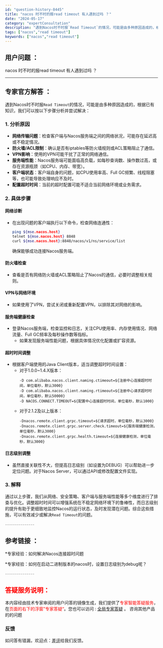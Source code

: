 ```yaml
---
id: "question-history-8445"
title: "nacos 时不时的报read timeout 有人遇到过吗 ？"
date: "2024-05-17"
category: "expertConsultation"
description: "遇到Nacos时不时报`Read Timeout`的情况，可能是由多种原因造成的，根据已有知识，我们可以按以下步骤分析并尝试解决：### 1. 分析原因- **网络传输问题**：检查客户端与Nacos服务端之间的网络状况，可能存在延迟高或不稳定情况。- **防火墙/ACL限制**：确认是否有ipta"
tags: ["nacos","read timeout"]
keywords: ["nacos","read timeout"]
---
```


## 用户问题 ： 
 nacos 时不时的报read timeout 有人遇到过吗 ？  

---------------
## 专家官方解答 ：

遇到Nacos时不时报`Read Timeout`的情况，可能是由多种原因造成的，根据已有知识，我们可以按以下步骤分析并尝试解决：

### 1. 分析原因
- **网络传输问题**：检查客户端与Nacos服务端之间的网络状况，可能存在延迟高或不稳定情况。
- **防火墙/ACL限制**：确认是否有iptables等防火墙规则或ACL策略阻止了通信。
- **VPN影响**：使用的VPN可能干扰了正常的网络通信。
- **服务端性能**：Nacos服务端可能面临高负载，如每秒查询数、操作数过高，或存在资源瓶颈（如CPU、内存、带宽）。
- **客户端状态**：客户端自身的问题，如CPU使用率高、Full GC频繁、线程阻塞等，也可能导致处理响应不及时。
- **配置超时时间**：当前的超时配置可能不适合当前网络环境或业务需求。

### 2. 具体步骤
#### 网络诊断
- 在出现问题的客户端执行以下命令，检查网络连通性：
  ```bash
  ping ${mse.nacos.host}
  telnet ${mse.nacos.host} 8848
  curl ${mse.nacos.host}:8848/nacos/v1/ns/service/list
  ```
  确保能够成功连接Nacos服务端。

#### 防火墙检查
- 查看是否有网络防火墙或ACL策略阻止了Nacos的通信，必要时调整相关规则。

#### VPN与网络环境
- 如果使用了VPN，尝试关闭或重新配置VPN，以排除其对网络的影响。

#### 服务端健康检查
- 登录Nacos服务端，检查监控和日志，关注CPU使用率、内存使用情况、网络流量、Full GC频率及每秒操作数等指标。
  - 如果发现服务端性能问题，根据具体情况优化配置或扩容资源。

#### 超时时间调整
- 根据客户端使用的Java Client版本，适当调整超时时间设置：
  - 对于1.0.0~1.4.X版本：
    ```properties
    -D com.alibaba.nacos.client.naming.ctimeout=${注册中心连接超时时间，单位毫秒，默认3000}
    -D com.alibaba.nacos.client.naming.rtimeout=${注册中心请求超时时间，单位毫秒，默认50000}
    -D NACOS.CONNECT.TIMEOUT=${配置中心连接超时时间，单位毫秒，默认1000}
    ```
  - 对于2.1.2及以上版本：
    ```properties
    -Dnacos.remote.client.grpc.timeout=${请求超时，单位毫秒，默认3000}
    -Dnacos.remote.client.grpc.server.check.timeout=${服务端健康检测，单位毫秒，默认3000}
    -Dnacos.remote.client.grpc.health.timeout=${连接健康检测，单位毫秒，默认3000}
    ```
  
#### 日志级别调整
- 虽然直接关联性不大，但提高日志级别（如设置为DEBUG）可以帮助进一步定位问题。对于Nacos Server，可以通过API或修改配置文件实现。

### 3. 解释
通过以上步骤，我们从网络、安全策略、客户端与服务端性能等多个维度进行了排查与优化。调整超时时间可以增强系统在不稳定网络环境下的鲁棒性，而日志级别的提升有助于更细致地监控Nacos的运行状态，及时发现潜在问题。综合这些措施，可以有效减少或解决`Read Timeout`的问题。


<font color="#949494">---------------</font> 


## 参考链接 ：

*专家经验：如何解决Nacos连接超时问题 
 
 *专家经验：如何在启动二进制版本的nacos时，设置日志级别为debug呢？ 


 <font color="#949494">---------------</font> 
 


## <font color="#FF0000">答疑服务说明：</font> 

本内容经由技术专家审阅的用户问答的镜像生成，我们提供了<font color="#FF0000">专家智能答疑服务</font>，在<font color="#FF0000">页面的右下的浮窗”专家答疑“</font>。您也可以访问 : [全局专家答疑](https://answer.opensource.alibaba.com/docs/intro) 。 咨询其他产品的的问题

### 反馈
如问答有错漏，欢迎点：[差评](https://ai.nacos.io/user/feedbackByEnhancerGradePOJOID?enhancerGradePOJOId=13663)给我们反馈。
